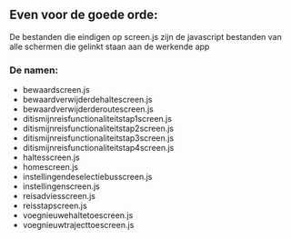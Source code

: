 ## Even voor de goede orde:
De bestanden die eindigen op screen.js zijn de javascript bestanden van alle schermen die gelinkt staan aan de werkende app
### De namen:
- bewaardscreen.js
- bewaardverwijderdehaltescreen.js
- bewaardverwijderderoutescreen.js
-  ditismijnreisfunctionaliteitstap1screen.js
- ditismijnreisfunctionaliteitstap2screen.js
- ditismijnreisfunctionaliteitstap3screen.js
- ditismijnreisfunctionaliteitstap4screen.js
- haltesscreen.js
- homescreen.js
- instellingendeselectiebusscreen.js
- instellingenscreen.js
- reisadviesscreen.js
- reisstapscreen.js
- voegnieuwehaltetoescreen.js
- voegnieuwtrajecttoescreen.js
